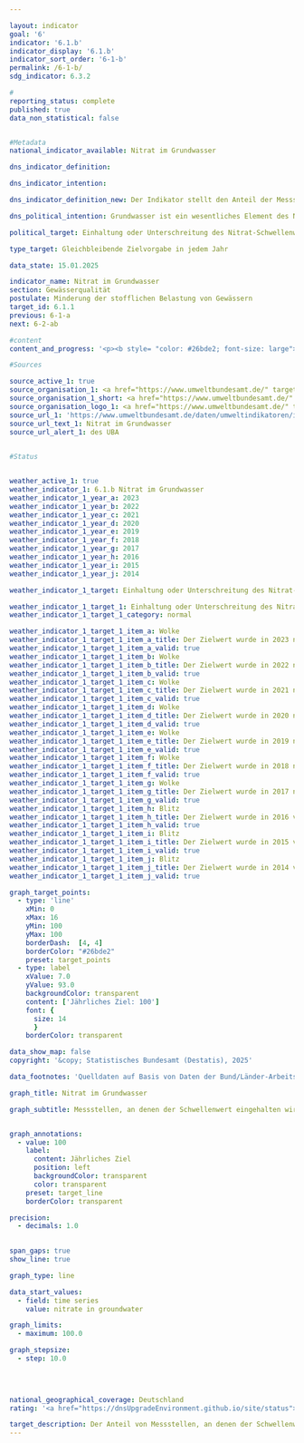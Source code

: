 ```yaml
---

layout: indicator        
goal: '6'        
indicator: '6.1.b'        
indicator_display: '6.1.b'        
indicator_sort_order: '6-1-b'        
permalink: /6-1-b/        
sdg_indicator: 6.3.2        

#
reporting_status: complete        
published: true        
data_non_statistical: false        


#Metadata        
national_indicator_available: Nitrat im Grundwasser        

dns_indicator_definition:         

dns_indicator_intention:         

dns_indicator_definition_new: Der Indikator stellt den Anteil der Messstellen (in Prozent) dar, an denen der Grenzwert von 50&nbsp;Milligramm pro Liter Nitrat im Grundwasser im Jahresmittel eingehalten wird.        

dns_political_intention: Grundwasser ist ein wesentliches Element des Naturhaushaltes. Es ist Teil des Wasserkreislaufs und erfüllt wichtige ökologische Funktionen. Grundwasser ist auch die wichtigste Trinkwasserressource Deutschlands. Erhöhte Nitratgehalte beeinträchtigen jedoch die Ökologie der Gewässer.        

political_target: Einhaltung oder Unterschreitung des Nitrat-Schwellenwertes von 50&nbsp;Milligramm pro Liter an allen Messstellen bis 2030        

type_target: Gleichbleibende Zielvorgabe in jedem Jahr        

data_state: 15.01.2025        

indicator_name: Nitrat im Grundwasser        
section: Gewässerqualität        
postulate: Minderung der stofflichen Belastung von Gewässern        
target_id: 6.1.1        
previous: 6-1-a        
next: 6-2-ab        

#content         
content_and_progress: '<p><b style= "color: #26bde2; font-size: large">6.1.b Nitrat im Grundwasser</b><br><br>Nitrate (NO₃) sind Stickstoffverbindungen, die in gewissen Konzentrationen von Natur aus im Boden vorkommen aber auch durch menschliche Einträge in die Umwelt gelangen. Der Nitratgehalt im Grundwasser wird von den Bundesländern zur Berichterstattung an die Europäische Umweltagentur (<abbr title="Europäische Umweltagentur" tabindex="0">EUA</abbr>) über den Zustand des Grundwassers in Deutschland erhoben. Grundlage hierfür ist das sogenannte <abbr title="Europäische Umweltagentur" tabindex="0">EUA</abbr>-Messnetz, das aus speziell ausgewählten Messstellen besteht. Dieses Messstellennetz umfasst gut 1&nbsp;200&nbsp;repräsentative Messstellen. Die Daten werden vom Umweltbundesamt auf Basis der Angaben der Bund/Länder-Arbeitsgemeinschaft Wasser (<abbr title="Bund/Länder-Arbeitsgemeinschaft Wasser" tabindex="0">LAWA</abbr>) zusammengestellt.<br><br>Der Indikator stellt dar, an wie vielen der insgesamt erfassten Messstellen der vorgegebene Schwellenwert eingehalten wurde. Das natürlich im Boden vorkommende Nitrat trägt dabei zwischen 0&nbsp;und maximal 10&nbsp;Milligramm pro Liter zur Konzentration im Grundwasser insgesamt bei. Konzentrationen zwischen 10&nbsp;und 25&nbsp;Milligramm pro Liter weisen auf eine geringe bis mittlere Belastung hin. Werte im Bereich von 25&nbsp;bis 50&nbsp;Milligramm pro Liter zeigen eine starke Belastung des Grundwassers an. Wird der Schwellenwert der Grundwasserverordnung von 50&nbsp;Milligramm pro Liter überschritten&nbsp;–&nbsp;auf dem auch dieser Indikator beruht&nbsp;–&nbsp;gilt das Grundwasser als chemisch beeinträchtigt und ist ohne Aufbereitung nicht als Trinkwasser nutzbar.<br><br>Wie auch Indikator 6.1.a zum Phosphorgehalt in Fließgewässern liefert dieser Indikator keinen Hinweis auf das Ausmaß der Über- oder &#8209;Unterschreitungen des Grenzwertes. So kann die Nitratbelastung an einzelnen Messstellen zwar deutlich zurückgegangen sein&nbsp;–&nbsp;liegt sie jedoch weiterhin oberhalb des Schwellenwertes von 50&nbsp;Milligramm pro Liter, wird diese Verbesserung im Indikator nicht erfasst. Umgekehrt fließen auch steigende Nitratkonzentrationen, die unterhalb des Grenzwertes bleiben, nicht in die Bewertung ein. Bei der Interpretation ist zudem zu berücksichtigen, dass Maßnahmen zur Verringerung der Nitratbelastung häufig erst mit zeitlicher Verzögerung Wirkung zeigen, da das Sickerwasser mehrere Jahre benötigen kann, um das Grundwasser zu erreichen.<br><br>Im Jahr 2023&nbsp;wurde der Grenzwert von höchstens 50&nbsp;Milligramm Nitrat pro Liter an 85,0&nbsp;% aller Messstellen eingehalten. Seit 2008&nbsp;ist der Anteil der Messstellen, die diesen Grenzwert einhalten, nahezu unverändert geblieben. Damit wurde das politisch festgelegte Ziel, den Grenzwert an allen Messstellen einzuhalten, nicht erreicht&nbsp;–&nbsp;und eine Entwicklung des Indikators in diese Richtung ist bislang nicht erkennbar. An 18,0&nbsp;% der Messstellen lagen die Nitratkonzentrationen im Bereich zwischen 25&nbsp;und 50&nbsp;Milligramm pro Liter. Auch wenn sich dieser Wert auf Konzentrationen unterhalb des Grenzwertes bezieht, deutet er dennoch auf eine erhöhte Belastung hin. Auch dieser Anteil ist über die Jahre weitgehend konstant geblieben.<br><br>Die Belastung des Grundwassers mit Nitrat entsteht vor allem durch die Auswaschung von Nitrat aus verschiedenen stickstoffhaltigen Düngemitteln. Dazu gehören neben Wirtschaftsdüngern wie Jauche oder Gülle auch Mineraldünger, die insbesondere im intensiven Ackerbau eingesetzt werden. In den letzten Jahren werden zudem verstärkt Gärreste, ein Nebenprodukt von Biogasanlagen, als Dünger in der Landwirtschaft genutzt. Eine nicht am Bedarf der Pflanzen orientierte Düngung kann in all diesen Fällen zu erhöhten Nitratwerten im Grundwasser führen. Daher besteht auch eine Beziehung zwischen der Entwicklung des „Stickstoffüberschuss der Landwirtschaft“ (Indikator 2.1.a) und der Nitratbelastung des Grundwassers.<br><br>Um den konkreten Einfluss der landwirtschaftlichen Nutzung auf die Nitratbelastung der Gewässer zu untersuchen, erfolgt eine separate Nitrat-Berichterstattung an die Europäische Union (<abbr title="Europäische Union" tabindex="0">EU</abbr>). Dafür werden aus dem <abbr title="Europäische Umweltagentur" tabindex="0">EUA</abbr>-Messnetz jene Messstellen ausgewählt, deren Einzugsgebiet überwiegend landwirtschaftlich genutzt wird. In diesem speziellen Messnetz liegt die Nitratbelastung daher über dem Durchschnittswert des Indikators 6.1.b.</p>'                

#Sources        

source_active_1: true
source_organisation_1: <a href="https://www.umweltbundesamt.de/" target="_blank" onclick="return confirm_alert('des UBA', 'De')">Umweltbundesamt</a>
source_organisation_1_short: <a href="https://www.umweltbundesamt.de/" target="_blank" onclick="return confirm_alert('des UBA', 'De')">Umweltbundesamt</a>
source_organisation_logo_1: <a href="https://www.umweltbundesamt.de/" target="_blank" onclick="return confirm_alert('des UBA', 'De')"><img src="https://dnsTestEnvironment.github.io/dns-indicators/public/OrgImgDe/uba.png" alt="Umweltbundesamt" title=" Klicken Sie hier um zur Homepage der Organisation Umweltbundesamt zu gelangen." style="height:60px; width:148px; border:transparent"/></a>
source_url_1: 'https://www.umweltbundesamt.de/daten/umweltindikatoren/indikator-nitrat-im-grundwasser'
source_url_text_1: Nitrat im Grundwasser
source_url_alert_1: des UBA
        

#Status        


weather_active_1: true
weather_indicator_1: 6.1.b Nitrat im Grundwasser
weather_indicator_1_year_a: 2023
weather_indicator_1_year_b: 2022
weather_indicator_1_year_c: 2021
weather_indicator_1_year_d: 2020
weather_indicator_1_year_e: 2019
weather_indicator_1_year_f: 2018
weather_indicator_1_year_g: 2017
weather_indicator_1_year_h: 2016
weather_indicator_1_year_i: 2015
weather_indicator_1_year_j: 2014

weather_indicator_1_target: Einhaltung oder Unterschreitung des Nitrat-Schwellenwertes von 50&nbsp;Milligramm pro Liter an allen Messstellen bis 2030

weather_indicator_1_target_1: Einhaltung oder Unterschreitung des Nitrat-Schwellenwertes von 50&nbsp;Milligramm pro Liter an allen Messstellen bis 2030
weather_indicator_1_target_1_category: normal

weather_indicator_1_target_1_item_a: Wolke
weather_indicator_1_target_1_item_a_title: Der Zielwert wurde in 2023 nicht erreicht, aber die durchschnittliche Entwicklung wies in die gewünschte Richtung.
weather_indicator_1_target_1_item_a_valid: true
weather_indicator_1_target_1_item_b: Wolke
weather_indicator_1_target_1_item_b_title: Der Zielwert wurde in 2022 nicht erreicht, aber die durchschnittliche Entwicklung wies in die gewünschte Richtung.
weather_indicator_1_target_1_item_b_valid: true
weather_indicator_1_target_1_item_c: Wolke
weather_indicator_1_target_1_item_c_title: Der Zielwert wurde in 2021 nicht erreicht, aber die durchschnittliche Entwicklung wies in die gewünschte Richtung.
weather_indicator_1_target_1_item_c_valid: true
weather_indicator_1_target_1_item_d: Wolke
weather_indicator_1_target_1_item_d_title: Der Zielwert wurde in 2020 nicht erreicht, aber die durchschnittliche Entwicklung wies in die gewünschte Richtung.
weather_indicator_1_target_1_item_d_valid: true
weather_indicator_1_target_1_item_e: Wolke
weather_indicator_1_target_1_item_e_title: Der Zielwert wurde in 2019 nicht erreicht, aber die durchschnittliche Entwicklung wies in die gewünschte Richtung.
weather_indicator_1_target_1_item_e_valid: true
weather_indicator_1_target_1_item_f: Wolke
weather_indicator_1_target_1_item_f_title: Der Zielwert wurde in 2018 nicht erreicht, aber die durchschnittliche Entwicklung wies in die gewünschte Richtung.
weather_indicator_1_target_1_item_f_valid: true
weather_indicator_1_target_1_item_g: Wolke
weather_indicator_1_target_1_item_g_title: Der Zielwert wurde in 2017 nicht erreicht, aber die durchschnittliche Entwicklung wies in die gewünschte Richtung.
weather_indicator_1_target_1_item_g_valid: true
weather_indicator_1_target_1_item_h: Blitz
weather_indicator_1_target_1_item_h_title: Der Zielwert wurde in 2016 verfehlt und der Indikator hat sich im Durchschnitt der vorangegangenen Veränderungen nicht in Richtung des Ziels bewegt.
weather_indicator_1_target_1_item_h_valid: true
weather_indicator_1_target_1_item_i: Blitz
weather_indicator_1_target_1_item_i_title: Der Zielwert wurde in 2015 verfehlt und der Indikator hat sich im Durchschnitt der vorangegangenen Veränderungen nicht in Richtung des Ziels bewegt.
weather_indicator_1_target_1_item_i_valid: true
weather_indicator_1_target_1_item_j: Blitz
weather_indicator_1_target_1_item_j_title: Der Zielwert wurde in 2014 verfehlt und der Indikator hat sich im Durchschnitt der vorangegangenen Veränderungen nicht in Richtung des Ziels bewegt.
weather_indicator_1_target_1_item_j_valid: true        

graph_target_points:
  - type: 'line'
    xMin: 0
    xMax: 16
    yMin: 100
    yMax: 100
    borderDash:  [4, 4]
    borderColor: "#26bde2"
    preset: target_points
  - type: label
    xValue: 7.0
    yValue: 93.0
    backgroundColor: transparent
    content: ['Jährliches Ziel: 100']
    font: {
      size: 14
      }
    borderColor: transparent        

data_show_map: false        
copyright: '&copy; Statistisches Bundesamt (Destatis), 2025'        

data_footnotes: 'Quelldaten auf Basis von Daten der Bund/Länder-Arbeitsgemeinschaft Wasser.<br>• Basis <abbr title="Europäische Umweltagentur" tabindex="0">EUA</abbr>-Messnetz: Schwellenwert 50&nbsp;Milligramm Nitrat pro Liter im Jahresmittel.'        

graph_title: Nitrat im Grundwasser        

graph_subtitle: Messstellen, an denen der Schwellenwert eingehalten wird        


graph_annotations:
  - value: 100
    label:
      content: Jährliches Ziel
      position: left
      backgroundColor: transparent
      color: transparent
    preset: target_line
    borderColor: transparent        

precision: 
  - decimals: 1.0
            

span_gaps: true        
show_line: true        

graph_type: line                

data_start_values: 
  - field: time series
    value: nitrate in groundwater        

graph_limits: 
  - maximum: 100.0        

graph_stepsize: 
  - step: 10.0
            

                        

national_geographical_coverage: Deutschland                
rating: '<a href="https://dnsUpgradeEnvironment.github.io/site/status"><img src="https://sdg-indikatoren.de/public/Wettersymbole/Wolke.png" title="Der Zielwert wurde in 2023 nicht erreicht, aber die durchschnittliche Entwicklung wies in die gewünschte Richtung." alt="Wettersymbol Wolke"/></a>'        

target_description: Der Anteil von Messstellen, an denen der Schwellenwert für Nitrat im Grundwasser eingehalten wird, soll jedes Jahr 100&nbsp;Prozent betragen.<br><br>Ausgehend von der Zielformulierung wurde im Jahr 2023&nbsp;das politisch festgelegte Ziel wiederholt nicht erreicht. Da die durchschnittliche Entwicklung des Indikators in den letzten sechs Jahren jedoch in die gewünschte Richtung deutet, wird der Indikator 6.1.b für das Jahr 2023&nbsp;mit „Wolke“ bewertet.        
---
```


